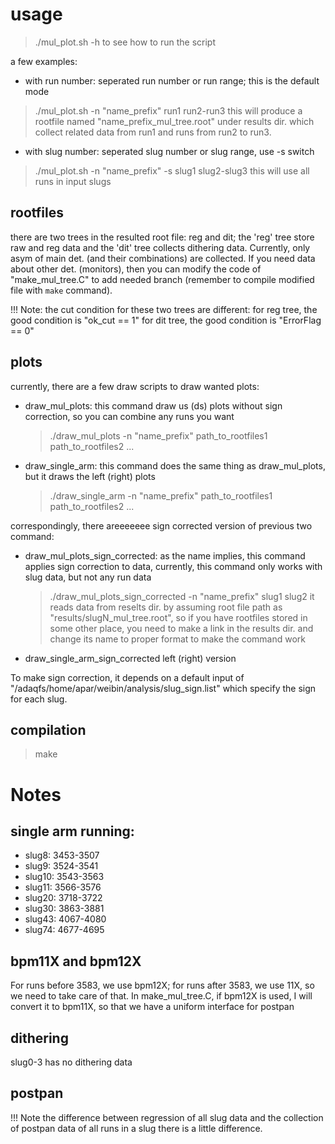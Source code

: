 # usage
  > ./mul_plot.sh -h
    to see how to run the script

  a few examples:
  * with run number: seperated run number or run range; this is the default mode
  > ./mul_plot.sh -n "name_prefix" run1 run2-run3
    this will produce a rootfile named "name_prefix_mul_tree.root" under results dir.
    which collect related data from run1 and runs from run2 to run3.

  * with slug number: seperated slug number or slug range, use -s switch
  > ./mul_plot.sh -n "name_prefix" -s slug1 slug2-slug3
    this will use all runs in input slugs

## rootfiles
  there are two trees in the resulted root file: reg and dit; the 'reg' tree store
  raw and reg data and the 'dit' tree collects dithering data. Currently, only
  asym of main det. (and their combinations) are collected. If you need data about
  other det. (monitors), then you can modify the code of "make_mul_tree.C" to add
  needed branch (remember to compile modified file with `make` command).

  !!! Note: the cut condition for these two trees are different:
    for reg tree, the good condition is "ok_cut == 1"
    for dit tree, the good condition is "ErrorFlag == 0"

## plots
  currently, there are a few draw scripts to draw wanted plots:
  * draw_mul_plots: this command draw us (ds) plots without sign correction, so you can combine any runs you want
    > ./draw_mul_plots -n "name_prefix" path_to_rootfiles1 path_to_rootfiles2 ...
  * draw_single_arm:  this command does the same thing as draw_mul_plots, but it draws the left (right) plots
    > ./draw_single_arm -n "name_prefix" path_to_rootfiles1 path_to_rootfiles2 ...

  correspondingly, there areeeeeee sign corrected version of previous two command:
  * draw_mul_plots_sign_corrected:
      as the name implies, this command applies sign correction to data, currently, this command only works
      with slug data, but not any run data
    > ./draw_mul_plots_sign_corrected -n "name_prefix" slug1 slug2
      it reads data from reselts dir. by assuming root file path as "results/slugN_mul_tree.root", so if you
      have rootfiles stored in some other place, you need to make a link in the results dir. and change its
      name to proper format to make the command work
  * draw_single_arm_sign_corrected
      left (right) version

  To make sign correction, it depends on a default input of "/adaqfs/home/apar/weibin/analysis/slug_sign.list"
  which specify the sign for each slug.

## compilation
  > make


# Notes
## single arm running:
  * slug8: 3453-3507
  * slug9: 3524-3541
  * slug10: 3543-3563
  * slug11: 3566-3576
  * slug20: 3718-3722
  * slug30: 3863-3881
  * slug43: 4067-4080
  * slug74: 4677-4695


## bpm11X and bpm12X
For runs before 3583, we use bpm12X; for runs after 3583, we use 11X, so we need to take care of that.
In make_mul_tree.C, if bpm12X is used, I will convert it to bpm11X, so that we have a uniform interface for postpan

## dithering
slug0-3 has no dithering data


## postpan
!!! Note the difference between regression of all slug data and the collection of postpan data of all runs in a slug
there is a little difference.
